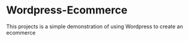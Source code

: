 # Wordpress-Ecommerce
This projects is a simple demonstration of using Wordpress to create an ecommerce 
